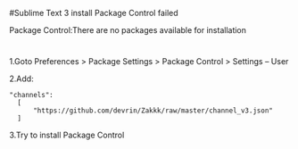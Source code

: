 
#Sublime Text 3 install Package Control failed

Package Control:There are no packages available for installation


#
1.Goto Preferences > Package Settings > Package Control > Settings – User

2.Add:
  ```
  "channels":
	[
		"https://github.com/devrin/Zakkk/raw/master/channel_v3.json"
	]
 ```
3.Try to install Package Control
